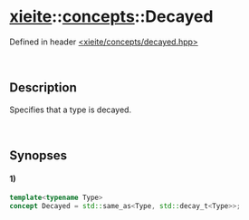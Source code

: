 # [xieite](../../xieite.md)\:\:[concepts](../../concepts.md)\:\:Decayed
Defined in header [<xieite/concepts/decayed.hpp>](../../../include/xieite/concepts/decayed.hpp)

&nbsp;

## Description
Specifies that a type is decayed.

&nbsp;

## Synopses
#### 1)
```cpp
template<typename Type>
concept Decayed = std::same_as<Type, std::decay_t<Type>>;
```

